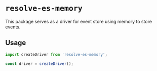 # `resolve-es-memory`

This package serves as a driver for event store using memory to store events.

## Usage

```js
import createDriver from 'resolve-es-memory';

const driver = createDriver();
```
